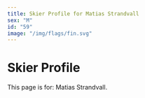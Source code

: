 ```yaml
---
title: Skier Profile for Matias Strandvall
sex: "M"
id: "59"
image: "/img/flags/fin.svg" 
---
```


# Skier Profile

This page is for: Matias Strandvall.
    